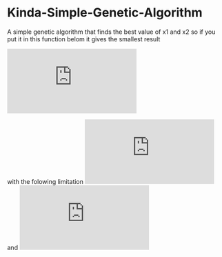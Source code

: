 # Kinda-Simple-Genetic-Algorithm

A simple genetic algorithm that finds the best value of x1 and x2 so if you put it in this function belom it gives the smallest result

![](https://latex.codecogs.com/gif.latex?%5Ccos%20%28x_%7B1%7D%29%5Csin%20%28x_%7B2%7D%29%20-%20%5Cfrac%7Bx_%7B1%7D%7D%7Bx_%7B2%5E%7B2%7D%7D%20-%201%7D)

with the folowing limitation ![](https://latex.codecogs.com/gif.latex?-1%20%5Cleq%20x_%7B1%7D%5Cleq%202) and ![](https://latex.codecogs.com/gif.latex?-1%20%5Cleq%20x_%7B2%7D%5Cleq%201)
